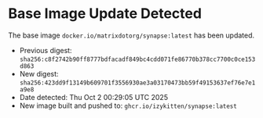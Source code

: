 # Base Image Update Detected
The base image `docker.io/matrixdotorg/synapse:latest` has been updated.
- Previous digest: `sha256:c8f2742b90ff8777bdfacadf849bc4cdd071fe86770b378cc7700c0ce153d863`
- New digest: `sha256:423dd9f13149b609701f3556930ae3a03170473bb59f49153637ef76e7e1a9e8`
- Date detected: Thu Oct  2 00:29:05 UTC 2025
- New image built and pushed to: `ghcr.io/izykitten/synapse:latest`
